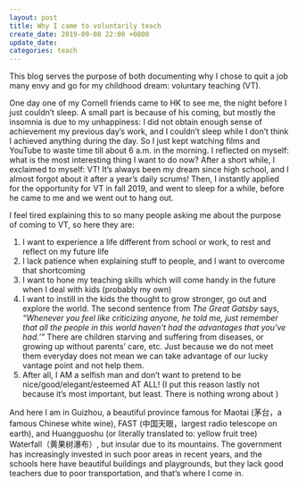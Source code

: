 ```yaml
---
layout: post
title: Why I came to voluntarily teach
create_date: 2019-09-08 22:00 +0800
update_date: 
categories: teach
---
```


This blog serves the purpose of both documenting why I chose to quit a job many envy and go for my childhood dream: voluntary teaching (VT).

One day one of my Cornell friends came to HK to see me, the night before I just couldn’t sleep. A small part is because of his coming, but mostly the insomnia is due to my unhappiness: I did not obtain enough sense of achievement my previous day’s work, and I couldn’t sleep while I don’t think I achieved anything during the day. So I just kept watching films and YouTube to waste time till about 6 a.m. in the morning. I reflected on myself: what is the most interesting thing I want to do now? After a short while, I exclaimed to myself: VT! It’s always been my dream since high school, and I almost forgot about it after a year’s daily scrums! Then, I instantly applied for the opportunity for VT in fall 2019, and went to sleep for a while, before he came to me and we went out to hang out.

I feel tired explaining this to so many people asking me about the purpose of coming to VT, so here they are:

1. I want to experience a life different from school or work, to rest and reflect on my future life
2. I lack patience when explaining stuff to people, and I want to overcome that shortcoming
3. I want to hone my teaching skills which will come handy in the future when I deal with kids (probably my own)
4. I want to instill in the kids the thought to grow stronger, go out and explore the world. The second sentence from *The Great Gatsby* says, *“Whenever you feel like criticizing anyone, he told me, just remember that all the people in this world haven't had the advantages that you've had.’”* There are children starving and suffering from diseases, or growing up without parents’ care, etc. Just because we do not meet them everyday does not mean we can take advantage of our lucky vantage point and not help them.
5. After all, I AM a selfish man and don’t want to pretend to be nice/good/elegant/esteemed AT ALL! (I put this reason lastly not because it’s most important, but least. There is nothing wrong about )

And here I am in Guizhou, a beautiful province famous for Maotai (茅台，a famous Chinese white wine), FAST (中国天眼，largest radio telescope on earth), and Huangguoshu (or literally translated to: yellow fruit tree) Waterfall（黄果树瀑布）, but insular due to its mountains. The government has increasingly invested in such poor areas in recent years, and the schools here have beautiful buildings and playgrounds, but they lack good teachers due to poor transportation, and that’s where I come in.
